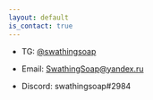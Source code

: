```yaml
---
layout: default
is_contact: true
---
```


* TG: [@swathingsoap](https://t.me/swathingsoap)

* Email: [SwathingSoap@yandex.ru](mailto:SwathingSoap@yandex.ru)

* Discord: swathingsoap#2984



